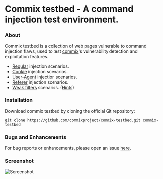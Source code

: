 # Commix testbed - A command injection test environment.

### About 
Commix testbed is a collection of web pages vulnerable to command injection flaws, used to test [commix](https://github.com/commixproject/commix)'s vulnerability detection and exploitation features.
* [Regular](https://github.com/commixproject/commix-testbed/tree/master/scenarios/regular) injection scenarios.
* [Cookie](https://github.com/commixproject/commix-testbed/tree/master/scenarios/cookie) injection scenarios.
* [User-Agent](https://github.com/commixproject/commix-testbed/tree/master/scenarios/user-agent) injection scenarios.
* [Referer](https://github.com/commixproject/commix-testbed/tree/master/scenarios/referer) injection scenarios.
* [Weak filters](https://github.com/commixproject/commix-testbed/tree/master/scenarios/filters) scenarios. ([Hints](https://github.com/commixproject/commix/wiki/Filters-Bypasses))

### Installation
Download commix testbed by cloning the official Git repository:

    git clone https://github.com/commixproject/commix-testbed.git commix-testbed

### Bugs and Enhancements
For bug reports or enhancements, please open an issue [here](https://github.com/commixproject/commix-testbed/issues).

### Screenshot
![Screenshot](https://i.imgur.com/FliP74b.png)
